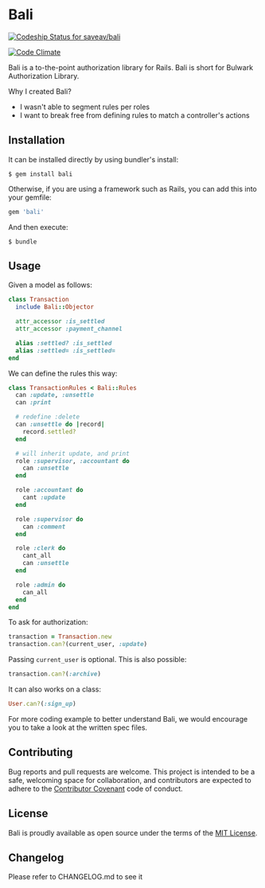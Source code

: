 # Bali

[ ![Codeship Status for saveav/bali](https://codeship.com/projects/d2f3ded0-20cf-0133-e425-0eade5a669ff/status?branch=release)](https://codeship.com/projects/95727)

[![Code Climate](https://codeclimate.com/github/saveav/bali/badges/gpa.svg)](https://codeclimate.com/github/saveav/bali)

Bali is a to-the-point authorization library for Rails. Bali is short for Bulwark Authorization Library.

Why I created Bali?

- I wasn't able to segment rules per roles
- I want to break free from defining rules to match a controller's actions

## Installation

It can be installed directly by using bundler's install:

    $ gem install bali

Otherwise, if you are using a framework such as Rails, you can add this into your gemfile:

```ruby
gem 'bali'
```

And then execute:

    $ bundle

## Usage

Given a model as follows:

```ruby
class Transaction
  include Bali::Objector

  attr_accessor :is_settled
  attr_accessor :payment_channel

  alias :settled? :is_settled
  alias :settled= :is_settled=
end
```

We can define the rules this way:

```ruby
class TransactionRules < Bali::Rules
  can :update, :unsettle
  can :print

  # redefine :delete
  can :unsettle do |record|
    record.settled?
  end

  # will inherit update, and print
  role :supervisor, :accountant do
    can :unsettle
  end

  role :accountant do
    cant :update
  end

  role :supervisor do
    can :comment
  end

  role :clerk do
    cant_all
    can :unsettle
  end

  role :admin do
    can_all
  end
end
```

To ask for authorization:

```ruby
transaction = Transaction.new
transaction.can?(current_user, :update)
```

Passing `current_user` is optional. This is also possible:

```ruby
transaction.can?(:archive)
```

It can also works on a class:

```ruby
User.can?(:sign_up)
```

For more coding example to better understand Bali, we would encourage you to take a look at the written spec files.

## Contributing

Bug reports and pull requests are welcome. This project is intended to be a safe, welcoming space for collaboration, and contributors are expected to adhere to the [Contributor Covenant](contributor-covenant.org) code of conduct.

## License

Bali is proudly available as open source under the terms of the [MIT License](http://opensource.org/licenses/MIT).

## Changelog

Please refer to CHANGELOG.md to see it
